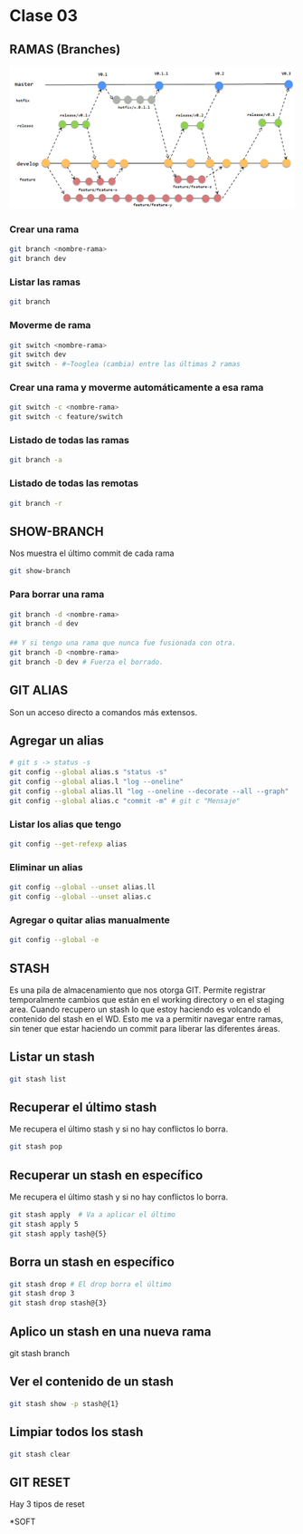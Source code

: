 # Clase 03

## RAMAS (Branches)

![Ramas](_ref/ramas.png)

### Crear una rama

```sh
git branch <nombre-rama>
git branch dev
```

### Listar las ramas

```sh
git branch
```

### Moverme de rama

```sh
git switch <nombre-rama>
git switch dev
git switch - #~Tooglea (cambia) entre las últimas 2 ramas
```

### Crear una rama y moverme automáticamente a esa rama

```sh
git switch -c <nombre-rama>
git switch -c feature/switch
```

### Listado de todas las ramas

```sh
git branch -a
```

### Listado de todas las remotas

```sh
git branch -r
```

## SHOW-BRANCH
Nos muestra el último commit de cada rama

```sh
git show-branch
```

### Para borrar una rama

```sh
git branch -d <nombre-rama>
git branch -d dev

## Y si tengo una rama que nunca fue fusionada con otra.
git branch -D <nombre-rama>
git branch -D dev # Fuerza el borrado.
```

## GIT ALIAS
Son un acceso directo a comandos más extensos.

## Agregar un alias
```sh
# git s -> status -s
git config --global alias.s "status -s"
git config --global alias.l "log --oneline"
git config --global alias.ll "log --oneline --decorate --all --graph"
git config --global alias.c "commit -m" # git c "Mensaje"
```

### Listar los alias que tengo

```sh
git config --get-refexp alias
```

### Eliminar un alias

```sh
git config --global --unset alias.ll
git config --global --unset alias.c
```

### Agregar o quitar alias manualmente

```sh
git config --global -e
```

## STASH

Es una pila de almacenamiento que nos otorga GIT. Permite registrar temporalmente cambios que están en el working directory o en el staging area. Cuando recupero un stash lo que estoy haciendo es volcando el contenido del stash en el WD.
Esto me va a permitir navegar entre ramas, sin tener que estar haciendo un commit para liberar las diferentes áreas.


## Listar un stash
```sh
git stash list
```

## Recuperar el último stash
Me recupera el último stash y si no hay conflictos lo borra.
```sh
git stash pop
```

## Recuperar un stash en específico
Me recupera el último stash y si no hay conflictos lo borra.

```sh
git stash apply  # Va a aplicar el último
git stash apply 5
git stash apply tash@{5}
```

## Borra un stash en específico

```sh
git stash drop # El drop borra el último
git stash drop 3 
git stash drop stash@{3}
```

## Aplico un stash en una nueva rama

git stash branch<nombre-rama>

## Ver el contenido de un stash

```sh
git stash show -p stash@{1}
```

## Limpiar todos los stash

```sh
git stash clear
```

## GIT RESET
Hay 3 tipos de reset

*SOFT